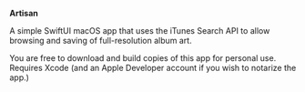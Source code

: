 **Artisan**

A simple SwiftUI macOS app that uses the iTunes Search API to allow browsing and saving of full-resolution album art.

You are free to download and build copies of this app for personal use. Requires Xcode (and an Apple Developer account if you wish to notarize the app.)
